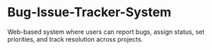 # Bug-Issue-Tracker-System
Web-based system where users can report bugs, assign status, set priorities, and track resolution across projects.
